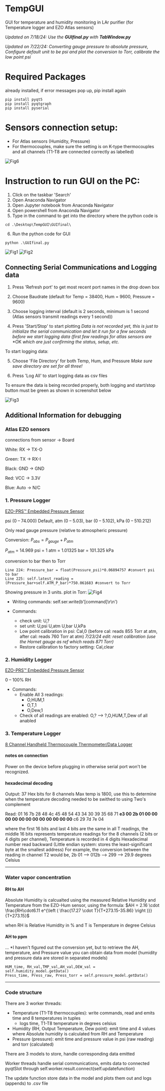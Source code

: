 # TempGUI
GUI for temperature and humidity monitoring in LAr purifier (for Temperature logger and EZO Atlas sensors)

*Updated on 7/18/24: Use the **GUIfinal.py** with **TabWindow.py***

*Updated on 7/22/24: Converting gauge pressure to absolute pressure, Configure default unit to be psi and plot the conversion to Torr, calibrate the low point psi*

# Required Packages
already installed, if error messages pop up, pip install again
```
pip install pyqt5
pip install pyqtgraph
pip install pyserial
```

# Sensors connection setup:
- For Atlas sensors (Humidity, Pressure)
- For thermocouples, make sure the setting is on K-type thermocouples and all channels (T1-T8 are connected correctly as labelled)

![Fig6](https://github.com/IseeJ/TempGUI/blob/main/images/Screenshot6.png?raw=true)

# Instruction to run GUI on the PC:
1. Click on the taskbar 'Search'
2. Open Anaconda Navigator
3. Open Jupyter notebook from Anaconda Navigator
4. Open powershell from Anaconda Navigator
5. Type in the command to get into the directory where the python code is

```
cd .\Desktop\TempGUI\GUIfinal\
```
6. Run the python code for GUI
   
```
python .\GUIfinal.py
```
![Fig1](https://github.com/IseeJ/TempGUI/blob/main/images/Screenshot1.png?raw=true)
![Fig2](https://github.com/IseeJ/TempGUI/blob/main/images/Screenshot7.png?raw=true)

## Connecting Serial Communications and Logging data ##

1. Press 'Refresh port' to get most recent port names in the drop down box

2. Choose Baudrate (default for Temp = 38400, Hum = 9600, Pressure = 9600)

3. Choose logging interval (default is 2 seconds, minimum is 1 second (Atlas sensors transmit readings every 1 second))

4. Press 'Start/Stop' to start plotting *Data is not recorded yet, this is just to initialize the serial communication and let it run for a few seconds before we start logging data (first few readings for atlas sensors are* *OK *which are just confirming the status, setup, etc.*

To start logging data:

5. Choose 'File Directory' for both Temp, Hum, and Pressure *Make sure save directory are set for all three!*

6. Press 'Log All' to start logging data as csv files


To ensure the data is being recorded properly, both logging and start/stop button must be green as shown in screenshot below

![Fig3](https://github.com/IseeJ/TempGUI/blob/main/images/Screenshot3.png?raw=true)




## Additional Information for debugging ##

### Atlas EZO sensors ###
connections from sensor → Board

White: RX → TX-O

Green: TX → RX-I

Black: GND → GND

Red: VCC → 3.3V

Blue: Auto → N/C



### 1. Pressure Logger ###
[EZO-PRS™ Embedded Pressure Sensor](https://atlas-scientific.com/product/pressure-sensor/)

psi (0 – 74.000) Default, atm (0 – 5.03), bar (0 – 5.102), kPa (0 – 510.212)

Only read gauge pressure (relative to atmospheric pressure)

Conversion: $P_{abs} = P_{gauge} + P_{atm}$

$P_{atm}$ = 14.969 psi = 1 atm = 1.01325 bar = 101.325 kPa

conversion to bar then to Torr

```
Line 224: Pressure_bar = float(Pressure_psi)*0.06894757 #convert psi to bar
Line 225: self.latest_reading = (Pressure_bar+self.ATM_P_bar)*750.061683 #convert to Torr
```

Showing pressure in 3 units. plot in Torr:
![Fig4](https://github.com/IseeJ/TempGUI/blob/main/images/Screenshot4.png?raw=true)


- Writing commands: self.ser.write(b'[command]\r\n')

- Commands:
    - check unit: U,?
    - set unit: U,psi U,atm U,bar U,kPa
    - Low point calibration in psi: Cal,0 (before cal: reads 855 Torr at atm, after cal: reads 760 Torr at atm) *7/23/24 edit: reset calibration (use the Hornet gauge as ref which reads 871 Torr)*
    - Restore calibration to factory setting: Cal,clear
      


### 2. Humidity Logger ###
[EZO-PRS™ Embedded Pressure Sensor](https://atlas-scientific.com/probes/humidity-probe/)

0 – 100% RH

- Commands:
    - Enable All 3 readings:
        - O,HUM,1
        - O,T,1
        - O,Dew,1
    - Check of all readings are enabled: O,? --> ?,O,HUM,T,Dew of all anabled



### 3. Temperature Logger ###
[8 Channel Handheld Thermocouple Thermometer/Data Logger](https://www.omega.com/en-us/test-inspection/handheld-meters/temperature-and-humidity-and-dew-point-meters/p/OM-HL-EH-TC-Series)
#### notes on connection ####
Power on the device before plugging in otherwise serial port won't be recognized.

#### hexadecimal decoding ####
Output: 37 Hex bits for 8 channels
Max temp is 1800, use this to determine when the temperature decoding needed to be swithed to using Two's complement

Read: 01 16 7b 28 48 4c 45 48 54 43 34 30 39 35 68 71 **e3 00 2b 01 00 00 00 00 00 00 00 00 00 00 00 00** c6 29 7d 7e 04

where the first 16 bits and last 4 bits are the same in all T readings, the middle 16 bits represents temperature readings for the 8 channels (2 bits or 4 digits per channel), Temperature is recorded in 4 digits Hexadecimal number read backward (Little endian system: stores the least-significant byte at the smallest address) For example, the conversion between the reading in channel T2 would be, 2b 01 --> 012b --> 299 --> 29.9 degrees Celsius

- - - -
### Water vapor concentration ###

#### RH to AH ####
Absolute Humidity is calcualted using the measured Relative Humidity and Temperature from the EZO-Hum sensor, using the formula:
$AH = 2.16 \cdot \frac{RH\cdot6.11 e^{\left ( \frac{17.27 \cdot T}{T+273.15-35.86} \right )}}{T+273.15}$

when RH is Relative Humidity in % and T is Temperature in degree Celsius

#### AH to ppm ####
...
*I haven't figured out the conversion yet, but to retrieve the AH, temperature, and Pressure value you can obtain data from model (humidity and pressure data are stored in separated models)
```
HUM_time, RH_val,TMP_val,AH_val,DEW_val = self.humidity_model.getData()
Press_time, Press_raw, Press_torr = self.pressure_model.getData()
```

- - - -
### Code structure ###

There are 3 worker threads: 
- Temperature (T1-T8 thermocouples): write commands, read and emits time and 8 temperatures in tuples
   - logs time, T1-T8 temperature in degrees celsius
- Humidity (RH, Output Temperature, Dew point): emit time and 4 values where Absolute humidity is calculated from RH and Temperature
- Pressure (pressure): emit time and pressure value in psi (raw reading) and torr (calculated)

There are 3 models to store, handle corresponding data emitted

Worker threads handle serial communications, emits data to connected pyqtSlot through self.worker.result.connect(self.updatefunction)

The update function store data in the model and plots them out and logs (appends) to .csv file
  
